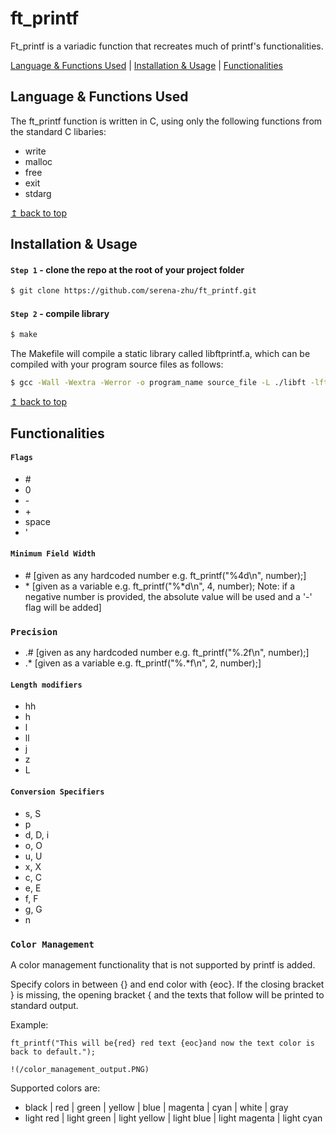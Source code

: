 # <a name="top">ft_printf</a>

Ft_printf is a variadic function that recreates much of printf's functionalities.

[Language & Functions Used](#language_functions) | [Installation & Usage](#installation_usage) | [Functionalities](#functionalities) 

## <a name="language_functions">Language & Functions Used</a>

The ft_printf function is written in C, using only the following functions from the standard C libaries: 

* write
* malloc
* free
* exit
* stdarg

<a href="#top">↥ back to top</a>

## <a name="installation_usage">Installation & Usage</a>

#### `Step 1` - clone the repo at the root of your project folder

```bash
$ git clone https://github.com/serena-zhu/ft_printf.git
```

#### `Step 2` - compile library

```bash
$ make
```

The Makefile will compile a static library called libftprintf.a, which can be compiled with your program source files as follows:

```bash
$ gcc -Wall -Wextra -Werror -o program_name source_file -L ./libft -lft
```
<a href="#top">↥ back to top</a>

## <a name="functionalities">Functionalities</a>

#### `Flags`

* \#
* 0
* \-
* \+
* space
* '

#### `Minimum Field Width`

* \# [given as any hardcoded number e.g. ft_printf("%4d\n", number);]
* \* [given as a variable e.g. ft_printf("%*d\n", 4, number); Note: if a negative number is provided, the absolute value will be used and a '-' flag will be added]

### `Precision`

* .# [given as any hardcoded number e.g. ft_printf("%.2f\n", number);]
* .* [given as a variable e.g. ft_printf("%.*f\n", 2, number);]

#### `Length modifiers`

* hh
* h
* l
* ll
* j
* z
* L

#### `Conversion Specifiers`

* s, S
* p
* d, D, i
* o, O
* u, U
* x, X
* c, C
* e, E
* f, F
* g, G
* n

### `Color Management`

A color management functionality that is not supported by printf is added.

Specify colors in between {} and end color with {eoc}. If the closing bracket } is missing, the opening bracket { and the texts that follow will be printed to standard output. 

Example:
```
ft_printf("This will be{red} red text {eoc}and now the text color is back to default.");

!(/color_management_output.PNG)
``` 
Supported colors are:

* black | red | green | yellow | blue | magenta | cyan | white | gray
* light red | light green | light yellow | light blue | light magenta | light cyan